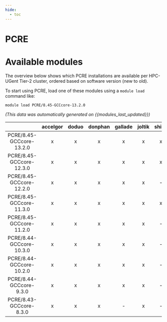 ```yaml
---
hide:
  - toc
---
```


PCRE
====

# Available modules


The overview below shows which PCRE installations are available per HPC-UGent Tier-2 cluster, ordered based on software version (new to old).

To start using PCRE, load one of these modules using a `module load` command like:

```shell
module load PCRE/8.45-GCCcore-13.2.0
```

*(This data was automatically generated on {{modules_last_updated}})*  

| |accelgor|doduo|donphan|gallade|joltik|shinx|skitty|
| :---: | :---: | :---: | :---: | :---: | :---: | :---: | :---: |
|PCRE/8.45-GCCcore-13.2.0|x|x|x|x|x|x|x|
|PCRE/8.45-GCCcore-12.3.0|x|x|x|x|x|x|x|
|PCRE/8.45-GCCcore-12.2.0|x|x|x|x|x|-|-|
|PCRE/8.45-GCCcore-11.3.0|x|x|x|x|x|x|-|
|PCRE/8.45-GCCcore-11.2.0|x|x|x|x|x|-|-|
|PCRE/8.44-GCCcore-10.3.0|x|x|x|x|x|-|-|
|PCRE/8.44-GCCcore-10.2.0|x|x|x|x|x|-|-|
|PCRE/8.44-GCCcore-9.3.0|x|x|x|x|x|-|-|
|PCRE/8.43-GCCcore-8.3.0|x|x|x|-|x|-|-|
